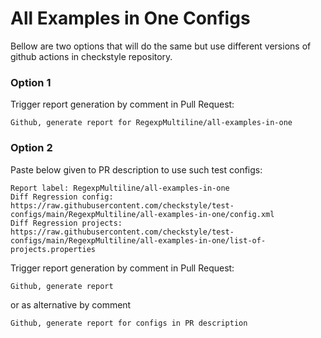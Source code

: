 # All Examples in One Configs

Bellow are two options that will do the same but use different versions
of github actions in checkstyle repository.


### Option 1
Trigger report generation by comment in Pull Request:
```
Github, generate report for RegexpMultiline/all-examples-in-one
```

### Option 2

Paste below given to PR description to use such test configs:
```
Report label: RegexpMultiline/all-examples-in-one
Diff Regression config: https://raw.githubusercontent.com/checkstyle/test-configs/main/RegexpMultiline/all-examples-in-one/config.xml
Diff Regression projects: https://raw.githubusercontent.com/checkstyle/test-configs/main/RegexpMultiline/all-examples-in-one/list-of-projects.properties
```

Trigger report generation by comment in Pull Request:
```
Github, generate report
```
or as alternative by comment
```
Github, generate report for configs in PR description
```
